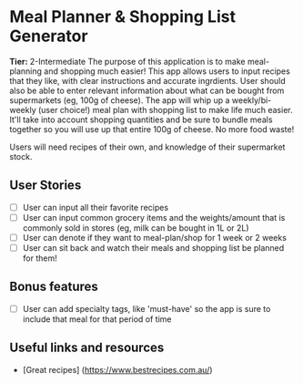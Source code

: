 # Meal Planner & Shopping List Generator

**Tier:** 2-Intermediate
The purpose of this application is to make meal-planning and shopping much easier! This app allows users to input recipes that they like, with clear instructions and accurate ingrdients. User should also be able to enter relevant information about what can be bought from supermarkets (eg, 100g of cheese). The app will whip up a weekly/bi-weekly (user choice!) meal plan with shopping list to make life much easier. It'll take into account shopping quantities and be sure to bundle meals together so you will use up that entire 100g of cheese. No more food waste!

Users will need recipes of their own, and knowledge of their supermarket stock.


## User Stories

-   [ ] User can input all their favorite recipes
-   [ ] User can input common grocery items and the weights/amount that is commonly sold in stores (eg, milk can be bought in 1L or 2L)
-   [ ] User can denote if they want to meal-plan/shop for 1 week or 2 weeks
-   [ ] User can sit back and watch their meals and shopping list be planned for them!

## Bonus features

-   [ ] User can add specialty tags, like 'must-have' so the app is sure to include that meal for that period of time

## Useful links and resources

- [Great recipes] (https://www.bestrecipes.com.au/)
